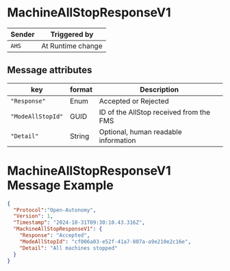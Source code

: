 # MachineAllStopResponseV1

|Sender| Triggered by | 
|---|---|
|`AHS` |  At Runtime change |

## Message attributes

| key             |  format            | Description                                                             
|-------------------|------------|----------------|
| `"Response"`         | Enum           | Accepted or Rejected                                 |
| `"ModeAllStopId"`      | GUID | ID of the AllStop received from the FMS          |
| `"Detail"`      | String | Optional, human readable information     |


# MachineAllStopResponseV1 Message Example
```json
{
  "Protocol":"Open-Autonomy",
  "Version": 1,
  "Timestamp": "2024-10-31T09:30:10.43.316Z",
  "MachineAllStopResponseV1": {
    "Response": "Accepted",
    "ModeAllStopId": "cf006a03-e52f-41a7-807a-a9e210e2c16e",
    "Detail": "All machines stopped"
  }
}
```
